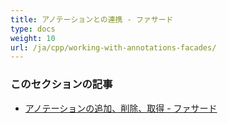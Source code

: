 ```yaml
---
title: アノテーションとの連携 - ファサード
type: docs
weight: 10
url: /ja/cpp/working-with-annotations-facades/
---
```


### **このセクションの記事**

- [アノテーションの追加、削除、取得 - ファサード](/pdf/ja/cpp/add-delete-and-get-annotation-facades/)
